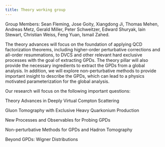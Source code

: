```yaml
---
title: Theory working group
---
```


Group Members: Sean Fleming, Jose Goity, Xiangdong Ji, Thomas Mehen, Andreas Metz, Gerald Miller, Peter Schweitzer, Edward Shuryak, Iain Stewart, Christian Weiss, Feng Yuan, Ismail Zahed.

The theory advances will focus on the foundation of applying QCD factorization theorems, including higher-order perturbative corrections and all-order resummations, to DVCS and other relevant hard exclusive processes with the goal of extracting GPDs. The theory pillar will also provide the necessary ingredients to extract the GPDs from a global analysis. In addition, we will explore non-perturbative methods to provide important insight to describe the GPDs, which can lead to a physics motivated parameterization for the global analysis.

Our research will focus on the following important questions: 

Theory Advances in Deeply Virtual Compton Scattering

Gluon Tomography with Exclusive Heavy Quarkonium Production

New Processes and Observables for Probing GPDs

Non-perturbative Methods for GPDs and Hadron Tomography

Beyond GPDs: Wigner Distributions
